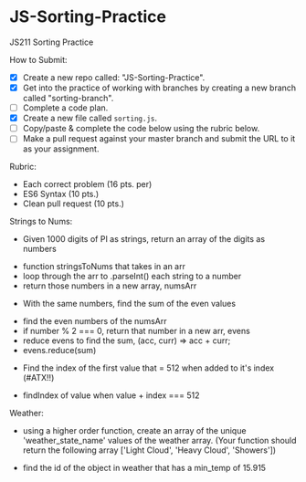 # JS-Sorting-Practice
JS211 Sorting Practice

How to Submit:

- [x] Create a new repo called: "JS-Sorting-Practice".
- [x] Get into the practice of working with branches by creating a new branch called "sorting-branch".
- [ ] Complete a code plan.
- [x] Create a new file called `sorting.js`.
- [ ] Copy/paste & complete the code below using the rubric below.
- [ ] Make a pull request against your master branch and submit the URL to it as your assignment.

Rubric:

* Each correct problem (16 pts. per)
* ES6 Syntax (10 pts.)
* Clean pull request (10 pts.)

Strings to Nums:

* Given 1000 digits of PI as strings, return an array of the digits as numbers
- function stringsToNums that takes in an arr
- loop through the arr to .parseInt() each string to a number
- return those numbers in a new array, numsArr

* With the same numbers, find the sum of the even values
- find the even numbers of the numsArr
- if number % 2 === 0, return that number in a new arr, evens
- reduce evens to find the sum, (acc, curr) => acc + curr;
- evens.reduce(sum)

* Find the index of the first value that = 512 when added to it's index (#ATX!!)
- findIndex of value when value + index === 512

Weather:

* using a higher order function, create an array of the unique 'weather_state_name' values of the weather array. (Your function should return the following array ['Light Cloud', 'Heavy Cloud', 'Showers'])

* find the id of the object in weather that has a min_temp of 15.915